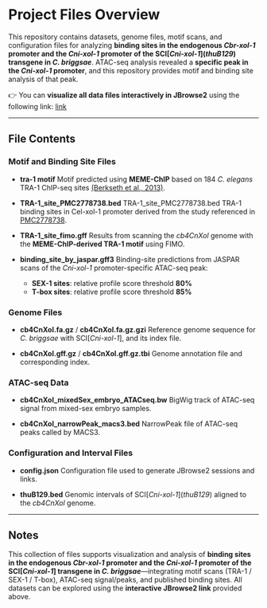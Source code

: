 # Project Files Overview

This repository contains datasets, genome files, motif scans, and configuration files for analyzing **binding sites in the endogenous *Cbr-xol-1* promoter and the *Cni-xol-1* promoter of the SCI[*Cni-xol-1*]\(*thuB129*\) transgene in *C. briggsae***. ATAC-seq analysis revealed a **specific peak in the *Cni-xol-1* promoter**, and this repository provides motif and binding site analysis of that peak.

👉 You can **visualize all data files interactively in JBrowse2** using the following link:
[link](https://wormbase.org/tools/genome/jbrowse2/?config=https://raw.githubusercontent.com/lybCNU/xol1RI/refs/heads/main/ATACseq/config.json)

---

## File Contents

### Motif and Binding Site Files

* **tra-1 motif**
  Motif predicted using **MEME-ChIP** based on 184 *C. elegans* TRA-1 ChIP-seq sites [(Berkseth et al., 2013)](https://pubmed.ncbi.nlm.nih.gov/24046365/).

* **TRA-1\_site\_PMC2778738.bed**
  TRA-1_site_PMC2778738.bed TRA-1 binding sites in Cel-xol-1 promoter derived from the study referenced in [PMC2778738](https://pmc.ncbi.nlm.nih.gov/articles/PMC2778738/).

* **TRA-1\_site\_fimo.gff**
  Results from scanning the *cb4CnXol* genome with the **MEME-ChIP-derived TRA-1 motif** using FIMO.

* **binding\_site\_by\_jaspar.gff3**
  Binding-site predictions from JASPAR scans of the *Cni-xol-1* promoter-specific ATAC-seq peak:

  * **SEX-1 sites**: relative profile score threshold **80%**
  * **T-box sites**: relative profile score threshold **85%**

### Genome Files

* **cb4CnXol.fa.gz** / **cb4CnXol.fa.gz.gzi**
  Reference genome sequence for *C. briggsae* with SCI[*Cni-xol-1*], and its index file.

* **cb4CnXol.gff.gz** / **cb4CnXol.gff.gz.tbi**
  Genome annotation file and corresponding index.

### ATAC-seq Data

* **cb4CnXol\_mixedSex\_embryo\_ATACseq.bw**
  BigWig track of ATAC-seq signal from mixed-sex embryo samples.

* **cb4CnXol\_narrowPeak\_macs3.bed**
  NarrowPeak file of ATAC-seq peaks called by MACS3.

### Configuration and Interval Files

* **config.json**
  Configuration file used to generate JBrowse2 sessions and links.

* **thuB129.bed**
  Genomic intervals of SCI[*Cni-xol-1*]\(*thuB129*\) aligned to the *cb4CnXol* genome.

---

## Notes

This collection of files supports visualization and analysis of **binding sites in the endogenous *Cbr-xol-1* promoter and the *Cni-xol-1* promoter of the SCI[*Cni-xol-1*] transgene in *C. briggsae***—integrating motif scans (TRA-1 / SEX-1 / T-box), ATAC-seq signal/peaks, and published binding sites. All datasets can be explored using the **interactive JBrowse2 link** provided above.
